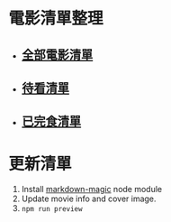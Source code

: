 # 電影清單整理
- ## [全部電影清單](preview/MovieList.md)
- ## [待看清單](preview/Candidate.md)
- ## [已完食清單](preview/Watched.md)

# 更新清單
1. Install [markdown-magic](https://github.com/DavidWells/markdown-magic) node module
2. Update movie info and cover image.
3. `npm run preview`
